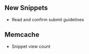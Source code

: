 


New Snippets
-------------

* Read and confirm submit guidelines


Memcache
--------

* Snippet view count